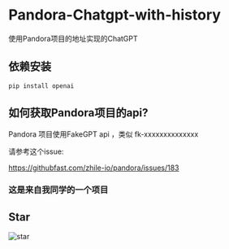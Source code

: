 # **Pandora-Chatgpt-with-history**

使用Pandora项目的地址实现的ChatGPT

## 依赖安装

```shell
pip install openai
```

## 如何获取Pandora项目的api?

Pandora 项目使用FakeGPT api ，类似 fk-xxxxxxxxxxxxxx

请参考这个issue:

<https://githubfast.com/zhile-io/pandora/issues/183>

### 这是来自我同学的一个项目

## Star

![star](https://api.star-history.com/svg?repos=hhhhhge/fakegpt&type=Date)
